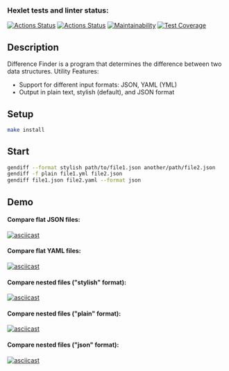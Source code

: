 ### Hexlet tests and linter status:
[![Actions Status](https://github.com/gaivanchi/difference-finder/workflows/hexlet-check/badge.svg)](https://github.com/gaivanchi/difference-finder/actions)
[![Actions Status](https://github.com/gaivanchi/difference-finder/actions/workflows/github-check.yml/badge.svg)](https://github.com/gaivanchi/difference-finder/actions/workflows/github-check.yml)
[![Maintainability](https://api.codeclimate.com/v1/badges/492b7a99fd241be05f6b/maintainability)](https://codeclimate.com/github/gaivanchi/difference-finder/maintainability)
[![Test Coverage](https://api.codeclimate.com/v1/badges/492b7a99fd241be05f6b/test_coverage)](https://codeclimate.com/github/gaivanchi/difference-finder/test_coverage)

## Description
Difference Finder is a program that determines the difference between two data structures. Utility Features:

&nbsp;&nbsp;&nbsp;•&nbsp;&nbsp;Support for different input formats: JSON, YAML (YML)  
&nbsp;&nbsp;&nbsp;•&nbsp;&nbsp;Output in plain text, stylish (default), and JSON format

## Setup
```sh
make install
```

## Start
```sh
gendiff --format stylish path/to/file1.json another/path/file2.json
gendiff -f plain file1.yml file2.json
gendiff file1.json file2.yaml --format json
```

## Demo
#### Compare flat JSON files:
[![asciicast](https://asciinema.org/a/QBC7umYB53UOvpodO0lZjkJbt.svg)](https://asciinema.org/a/QBC7umYB53UOvpodO0lZjkJbt)

#### Compare flat YAML files:
[![asciicast](https://asciinema.org/a/FIi8qQj7q0MIQ1KZh2DPt92ZF.svg)](https://asciinema.org/a/FIi8qQj7q0MIQ1KZh2DPt92ZF)

#### Compare nested files ("stylish" format):
[![asciicast](https://asciinema.org/a/pc4zYB0IXeYIK3cJOGl3km14z.svg)](https://asciinema.org/a/pc4zYB0IXeYIK3cJOGl3km14z)

#### Compare nested files ("plain" format):
[![asciicast](https://asciinema.org/a/Gnyi47AaxFrEmBcbzbvRY2kmV.svg)](https://asciinema.org/a/Gnyi47AaxFrEmBcbzbvRY2kmV)

#### Compare nested files ("json" format):
[![asciicast](https://asciinema.org/a/06GPxiGNJzfJyop1YCbHUOxuR.svg)](https://asciinema.org/a/06GPxiGNJzfJyop1YCbHUOxuR)
